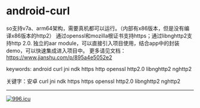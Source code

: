# android-curl
so支持v7a、arm64架构，需要真机都可以运行。（内部有x86版本，但是没有编译x86版本的http2）
通过openssl和mozilla根证书支持https；通过libnghttp2支持http 2.0.
独立的aar module，可以直接引入项目使用，结合app中的封装demo，可以快速集成进入项目中。
更多请见文档：https://www.jianshu.com/p/895a4e5052e2

keywords: android curl jni ndk https http openssl http2.0 libnghttp2 nghttp2

关键字：安卓 curl jni ndk https https openssl http2.0 libnghttp2 nghttp2

-----------------------------------------------------------------
<a href="https://996.icu"><img src="https://img.shields.io/badge/link-996.icu-red.svg" alt="996.icu"></a>
